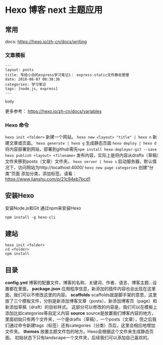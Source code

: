 # Hexo 博客 next 主题应用

## 常用
docs: https://hexo.io/zh-cn/docs/writing

### 文章模板
~~~
---
layout: posts
title: 写给小白的express学习笔记1： express-static文件静态管理
date: 2018-06-07 00:38:36
categories: 学习笔记
tags: [node.js, express]
---

body

~~~
更多参考： https://hexo.io/zh-cn/docs/variables

### Hexo 命令
`hexo init <folder>` 新建一个网站。
`hexo new <layout> "title" | hexo n` 新建文章或页面。
`hexo generate | hexo g` 生成静态页面
`hexo deploy | hexo d` 将内容部署到网站，部署到github需先`npm install hexo-deployer-git --save`
`hexo publish <layout> <filename>` 发布内容，实际上是将内容从drafts（草稿）文件夹移到posts（文章）文件夹。
`hexo server | hexo s` 启动服务器，默认情况下，访问网站为http://localhost:4000/
`hexo new page categories` 创建“分类”页面
添加分类，添加标签。请看： https://www.jianshu.com/p/21c94eb7bcd1

## 安装Hexo
安装Node.js和Git
通过npm来安装Hexo 
```
npm install -g hexo-cli
```

## 建站
```
hexo init <folder>
cd <folder>
npm install
```

## 目录

**config.yml**
博客的配置文件，博客的名称、关键词、作者、语言、博客主题...设置都在里面。
**package.json**
应用程序信息，新添加的插件内容也会出现在这里面，我们可以不修改这里的内容。
**scaffolds**
scaffolds就是脚手架的意思，这里放了三个模板文件，分别是新添加博客文章（posts）、新添加博客页（page）和新添加草稿（draft）的目标样式。
这部分可以修改的内容是，我们可以在模板上添加比如categories等自定义内容
**source**
source是放置我们博客内容的地方，里面初始只有两个文件夹，一个是drafts（草稿），一个posts（文章），但之后我们通过命令新建tags（标签）还有categories（分类）页后，这里会相应地增加文件夹。
**themes**
放置主题文件包的地方。Hexo会根据这个文件来生成静态页面。
初始状态下只有landscape一个文件夹，后续我们可以添加自己喜欢的。



